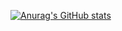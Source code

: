 [![Anurag's GitHub stats](https://github-readme-stats.vercel.app/api?username=teoilie)](https://github.com/anuraghazra/github-readme-stats)
